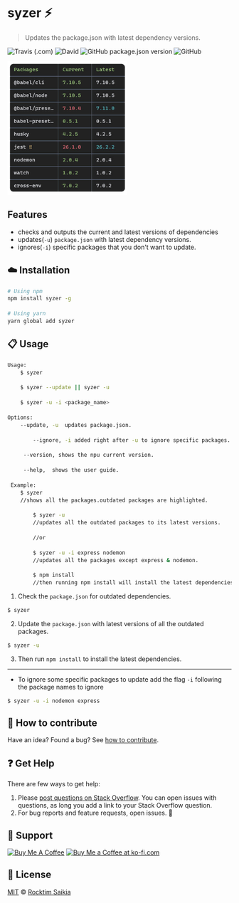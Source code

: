 # syzer :zap:

> Updates the package.json with latest dependency versions.

![Travis (.com)](https://img.shields.io/travis/com/rocktimsaikia/syzer?style=flat-square)
![David](https://img.shields.io/david/rocktimsaikia/syzer?style=flat-square)
![GitHub package.json version](https://img.shields.io/github/package-json/v/rocktimsaikia/syzer?style=flat-square)
![GitHub](https://img.shields.io/github/license/rocktimsaikia/syzer?style=flat-square)

<img src="https://github.com/rocktimsaikia/syzer/blob/master/.github/screenshot.png?raw=true" alt="screenshot" height="300px">

## Features

- checks and outputs the current and latest versions of dependencies
- updates(`-u`) `package.json` with latest dependency versions.
- ignores(`-i`) specific packages that you don't want to update.

## :cloud: Installation

```sh
# Using npm
npm install syzer -g

# Using yarn
yarn global add syzer
```

## :clipboard: Usage

```bash
Usage:
	$ syzer

	$ syzer --update || syzer -u

	$ syzer -u -i <package_name>

Options:
	--update, -u  updates package.json.

    	--ignore, -i added right after -u to ignore specific packages.

   	 --version, shows the npu current version.

   	 --help,  shows the user guide.

 Example:
 	$ syzer
 	//shows all the packages.outdated packages are highlighted.

    	$ syzer -u
    	//updates all the outdated packages to its latest versions.

    	//or

    	$ syzer -u -i express nodemon
    	//updates all the packages except express & nodemon.

    	$ npm install
    	//then running npm install will install the latest dependencies
```

1. Check the `package.json` for outdated dependencies.

```sh
$ syzer
```

2. Update the `package.json` with latest versions of all the outdated packages.

```sh
$ syzer -u
```

3. Then run `npm install` to install the latest dependencies.

---

- To ignore some specific packages to update add the flag `-i` following the package names to ignore

```sh
$ syzer -u -i nodemon express
```

## :rocket: How to contribute

Have an idea? Found a bug? See [how to contribute][contributing].

## :question: Get Help

There are few ways to get help:

1.  Please [post questions on Stack Overflow](https://stackoverflow.com/questions/ask). You can open issues with questions, as long you add a link to your Stack Overflow question.
2.  For bug reports and feature requests, open issues. :bug:

## :sparkling_heart: Support

<a href="https://www.buymeacoffee.com/7BdaxfI" target="_blank"><img src="https://cdn.buymeacoffee.com/buttons/default-orange.png" height="35px" alt="Buy Me A Coffee" id="coffee"></a>
<a href='https://ko-fi.com/Q5Q81MAMU' target='_blank'><img height='36' style='border:0px;height:36px;' src='https://cdn.ko-fi.com/cdn/kofi2.png?v=2' border='0' alt='Buy Me a Coffee at ko-fi.com' /></a>

## :scroll: License

[MIT][license] © [Rocktim Saikia][website]

[license]: /LICENSE
[website]: https://github.com/rocktimsaikia
[contributing]: /CONTRIBUTING.md
[docs]: /DOCUMENTATION.md
